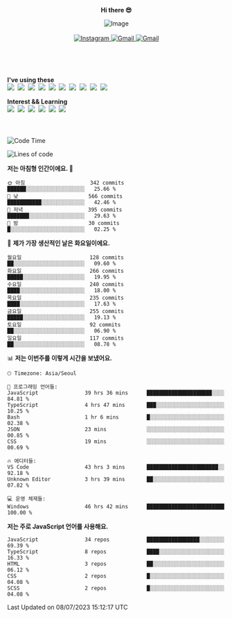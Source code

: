 <p align="center">
  <strong>Hi there 😎</strong>
</p>
<p align="center">
 <img src="https://github.com/newri0807/newri0807/assets/51315988/4a6fb530-b6e7-4156-ae8c-bd620836a7cc" alt="Image" align="center"/>
  <br/>
  <br/>
  <a href="https://www.instagram.com/_nm.87/">
    <img src="https://img.shields.io/badge/-Instagram-dd2a7b?style=flat-squaree&logo=instagram&logoColor=white" alt="Instagram" />
  </a>
  <a href="mailto:newri0807@gmail.com">
    <img src="https://img.shields.io/badge/-Gmail-d14836?style=flat-squaree&logo=Gmail&logoColor=white" alt="Gmail" />
  </a>
  <a href="https://twitter.com/Irwen215">
    <img src="https://img.shields.io/badge/Twitter-1DA1F2?style=flat-squaree&logo=twitter&logoColor=white" alt="Gmail" />
  </a>  
</p>

 
 
</p>
<br/>
<br/>
<br/>
<p align="left">
  <strong>I've using these </strong>
  <br/>
  <img src="https://img.shields.io/badge/Html5-E34F26?style=flat-square&logo=html5&logoColor=white"/></a>&nbsp 
  <img src="https://img.shields.io/badge/css-1572B6?style=flat-square&logo=css3&logoColor=white"/></a>&nbsp 
  <img src="https://img.shields.io/badge/Bootstrap-7952B3?style=flat-square&logo=Bootstrap&logoColor=white"/></a>&nbsp 
  <img src="https://img.shields.io/badge/Javascript-ffb13b?style=flat-square&logo=javascript&logoColor=white"/></a>&nbsp 
  <img src="https://img.shields.io/badge/jquery-0769AD?style=flat-square&logo=jquery&logoColor=white"/></a>&nbsp 
  <img src="https://img.shields.io/badge/C Sharp-239120?style=flat-square&logo=C Sharp&logoColor=white"/></a>&nbsp 
  <img src="https://img.shields.io/badge/.NET-512BD4?style=flat-square&logo=.NET&logoColor=white"/></a>&nbsp 
  <img src="https://img.shields.io/badge/MicrosoftSQLServer-CC2927?style=flat-square&logo=microsoft&logoColor=white"/></a>&nbsp
  <img src="https://img.shields.io/badge/Firebase-FFCA28?style=flat-square&logo=firebase&logoColor=white"/></a>&nbsp 
  <img src="https://img.shields.io/badge/react-61DAFB?style=flat-square&logo=react&logoColor=white"/></a>&nbsp  
</p>

<p align="left">
  <strong>Interest && Learning</strong>
  <br/>
  <img src="https://img.shields.io/badge/TypeScript-3178C6?style=flat-square&logo=TypeScript&logoColor=white"/>&nbsp 
  <img src="https://img.shields.io/badge/Next.js-000000?style=flat-square&logo=Next.js&logoColor=white"/></a>&nbsp 
  <img src="https://img.shields.io/badge/Node.js-339933?style=flat-square&logo=node.js&logoColor=white"/></a>&nbsp 
  <img src="https://img.shields.io/badge/MySQL-4479A1?style=flat-square&logo=MySQL&logoColor=white"/></a>&nbsp 
  <img src="https://img.shields.io/badge/Java-007396?style=flat-square&logo=Java&logoColor=white"/></a>&nbsp
  <img src="https://img.shields.io/badge/Sass-CC6699?style=flat-square&logo=Sass&logoColor=white"/></a>&nbsp 
</p>

&nbsp;
&nbsp;
###

<!--START_SECTION:waka-->
![Code Time](http://img.shields.io/badge/Code%20Time-166%20hrs%204%20mins-blue)

![Lines of code](https://img.shields.io/badge/%EC%A0%80%EB%8A%94%20%EC%97%AC%ED%83%9C%EA%B9%8C%EC%A7%80%20-1.4%20million%20%EC%A4%84%EC%9D%98%20%EC%BD%94%EB%93%9C%EB%A5%BC%20%EC%9E%91%EC%84%B1%ED%96%88%EC%96%B4%EC%9A%94.-blue)

**저는 아침형 인간이에요. 🐤** 

```text
🌞 아침                     342 commits         ██████░░░░░░░░░░░░░░░░░░░   25.66 % 
🌆 낮　                     566 commits         ███████████░░░░░░░░░░░░░░   42.46 % 
🌃 저녁                     395 commits         ███████░░░░░░░░░░░░░░░░░░   29.63 % 
🌙 밤　                     30 commits          █░░░░░░░░░░░░░░░░░░░░░░░░   02.25 % 
```
📅 **제가 가장 생산적인 날은 화요일이에요.** 

```text
월요일                      128 commits         ██░░░░░░░░░░░░░░░░░░░░░░░   09.60 % 
화요일                      266 commits         █████░░░░░░░░░░░░░░░░░░░░   19.95 % 
수요일                      240 commits         ████░░░░░░░░░░░░░░░░░░░░░   18.00 % 
목요일                      235 commits         ████░░░░░░░░░░░░░░░░░░░░░   17.63 % 
금요일                      255 commits         █████░░░░░░░░░░░░░░░░░░░░   19.13 % 
토요일                      92 commits          ██░░░░░░░░░░░░░░░░░░░░░░░   06.90 % 
일요일                      117 commits         ██░░░░░░░░░░░░░░░░░░░░░░░   08.78 % 
```


📊 **저는 이번주를 이렇게 시간을 보냈어요.** 

```text
🕑︎ Timezone: Asia/Seoul

💬 프로그래밍 언어들: 
JavaScript               39 hrs 36 mins      █████████████████████░░░░   84.81 % 
TypeScript               4 hrs 47 mins       ███░░░░░░░░░░░░░░░░░░░░░░   10.25 % 
Bash                     1 hr 6 mins         █░░░░░░░░░░░░░░░░░░░░░░░░   02.38 % 
JSON                     23 mins             ░░░░░░░░░░░░░░░░░░░░░░░░░   00.85 % 
CSS                      19 mins             ░░░░░░░░░░░░░░░░░░░░░░░░░   00.69 % 

🔥 에디터들: 
VS Code                  43 hrs 3 mins       ███████████████████████░░   92.18 % 
Unknown Editor           3 hrs 39 mins       ██░░░░░░░░░░░░░░░░░░░░░░░   07.82 % 

💻 운영 체제들: 
Windows                  46 hrs 42 mins      █████████████████████████   100.00 % 
```

**저는 주로 JavaScript 언어를 사용해요.** 

```text
JavaScript               34 repos            █████████████████░░░░░░░░   69.39 % 
TypeScript               8 repos             ████░░░░░░░░░░░░░░░░░░░░░   16.33 % 
HTML                     3 repos             ██░░░░░░░░░░░░░░░░░░░░░░░   06.12 % 
CSS                      2 repos             █░░░░░░░░░░░░░░░░░░░░░░░░   04.08 % 
SCSS                     2 repos             █░░░░░░░░░░░░░░░░░░░░░░░░   04.08 % 
```




 Last Updated on 08/07/2023 15:12:17 UTC
<!--END_SECTION:waka-->

